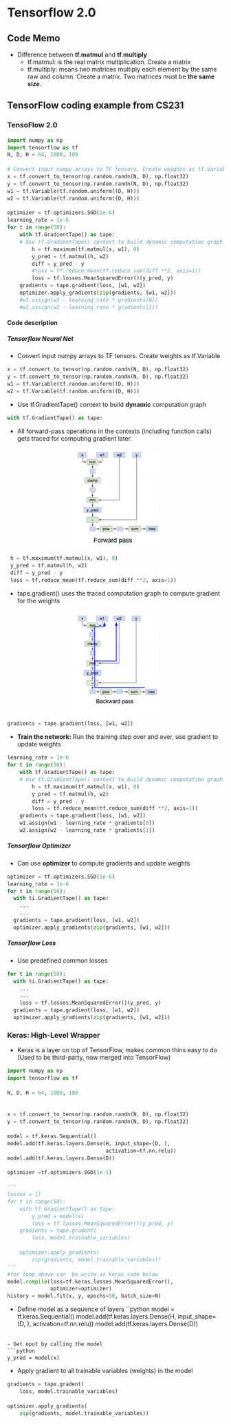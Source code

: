 # Tensorflow 2.0
## Code Memo

- Difference between **tf.matmul** and **tf.multiply**
  - tf.matmul: is the real matrix multiplication. Create a matrix
  - tf.multiply: means two matrices multiply each element by the same raw and column. Create a matrix. Two matrices must be **the same size**.
  

## TensorFlow coding example from CS231
### TensoFlow 2.0
```python
import numpy as np
import tensorflow as tf
N, D, H = 64, 1000, 100

# Convert input numpy arrays to TF tensors. Create weights as tf.Variable
x = tf.convert_to_tensor(np.random.randn(N, D), np.float32)
y = tf.convert_to_tensor(np.random.randn(N, D), np.float32)
w1 = tf.Variable(tf.random.uniform((D, H)))
w2 = tf.Variable(tf.random.uniform((D, H)))

optimizer = tf.optimizers.SGD(1e-6)
learning_rate = 1e-6
for t in range(50):
    with tf.GradientTape() as tape:
    # Use tf.GradientTape() context to build dynamic computation graph
        h = tf.maximum(tf.matmul(x, w1), 0)
        y_pred = tf.matmul(h, w2)
        diff = y_pred - y
        #loss = tf.reduce_mean(tf.reduce_sum(diff **2, axis=1))
        loss = tf.losses.MeanSquaredError()(y_pred, y)
    gradients = tape.gradient(loss, [w1, w2])
    optimizer.apply_gradients(zip(gradients, [w1, w2]))
    #w1.assign(w1 - learning_rate * gradients[0])
    #w2.assign(w2 - learning_rate * gradients[1])
```
#### Code description
##### Tensorflow Neural Net
- Convert input numpy arrays to TF tensors. Create weights as tf.Variable
```python
x = tf.convert_to_tensor(np.random.randn(N, D), np.float32)
y = tf.convert_to_tensor(np.random.randn(N, D), np.float32)
w1 = tf.Variable(tf.random.uniform((D, H)))
w2 = tf.Variable(tf.random.uniform((D, H)))
```
- Use tf.GradientTape() context to build **dynamic** computation graph
```python
with tf.GradientTape() as tape:
```
- All forward-pass operations in the contexts (including function calls) gets traced for computing gradient later.
<p align="center">
<img src="https://github.com/kkoo1122/Learning-From-cs231/blob/master/image/TF_NN_EX1.png" alt="drawing" width="200"/>
</p>

```python
 h = tf.maximum(tf.matmul(x, w1), 0)
 y_pred = tf.matmul(h, w2)
 diff = y_pred - y
 loss = tf.reduce_mean(tf.reduce_sum(diff **2, axis=1))
 ```
 - tape.gradient() uses the traced computation graph to compute gradient for the weights
 <p align="center">
<img src="https://github.com/kkoo1122/Learning-From-cs231/blob/master/image/TF_NN_back.png" alt="drawing" width="200"/>
</p>

 ```python
 gradients = tape.gradient(loss, [w1, w2])
 ```
- **Train the network:** Run the training step over and over, use gradient to update weights
```python
learning_rate = 1e-6
for t in range(50):
    with tf.GradientTape() as tape:
    # Use tf.GradientTape() context to build dynamic computation graph
        h = tf.maximum(tf.matmul(x, w1), 0)
        y_pred = tf.matmul(h, w2)
        diff = y_pred - y
        loss = tf.reduce_mean(tf.reduce_sum(diff **2, axis=1))
    gradients = tape.gradient(loss, [w1, w2])
    w1.assign(w1 - learning_rate * gradients[0])
    w2.assign(w2 - learning_rate * gradients[1])
```
##### Tensorflow Optimizer
- Can use **optimizer** to compute gradients and update weights
```python
optimizer = tf.optimizers.SGD(1e-6)
learning_rate = 1e-6
for t in range(50):
  with ti.GradientTape() as tape:
    ...
    ...
  gradients = tape.gradient(loss, [w1, w2])
  optimizer.apply_gradients(zip(gradients, [w1, w2]))
```
##### Tensorflow Loss
- Use predefined common losses
```python
for t in range(50):
  with ti.GradientTape() as tape:
    ...
    ...
    loss = tf.losses.MeanSquaredError()(y_pred, y)
  gradients = tape.gradient(loss, [w1, w2])
  optimizer.apply_gradients(zip(gradients, [w1, w2]))
```

### Keras: High-Level Wrapper
- Keras is a layer on top of TensorFlow, makes common thins easy to do (Used to be third-party, now merged into TensorFlow)

```python
import numpy as np
import tensorflow as tf

N, D, H = 64, 1000, 100


x = tf.convert_to_tensor(np.random.randn(N, D), np.float32)
y = tf.convert_to_tensor(np.random.randn(N, D), np.float32)

model = tf.keras.Sequential()
model.add(tf.keras.layers.Dense(H, input_shape=(D, ),
                                activation=tf.nn.relu))
model.add(tf.keras.layers.Dense(D))

optimizer =tf.optimizers.SGD(1e-1)

'''
losses = []
for t in range(50):
    with tf.GradientTape() as tape:
        y_pred = model(x)
        loss = tf.losses.MeanSquaredError()(y_pred, y)
    gradients = tape.gradent(
        loss, model.trainable_variables)

    optimizer.apply_gradients(
        zip(gradients, model.trainable_variables))
'''
#for loop above can  be write as keras code below
model.compile(loss=tf.keras.losses.MeanSquaredError(),
              optimizer=optimizer)
history = model.fit(x, y, epochs=50, batch_size=N)
```
- Define model as a sequence of layers
``python
model = tf.keras.Sequential()
model.add(tf.keras.layers.Dense(H, input_shape=(D, ),
                                activation=tf.nn.relu))
model.add(tf.keras.layers.Dense(D))
```

- Get oput by calling the model
```python
y_pred = model(x)
```

- Apply gradient to all trainable variables (weights) in the model
```python
gradients = tape.gradent(
    loss, model.trainable_variables)

optimizer.apply_gradients(
    zip(gradients, model.trainable_variables))
```
